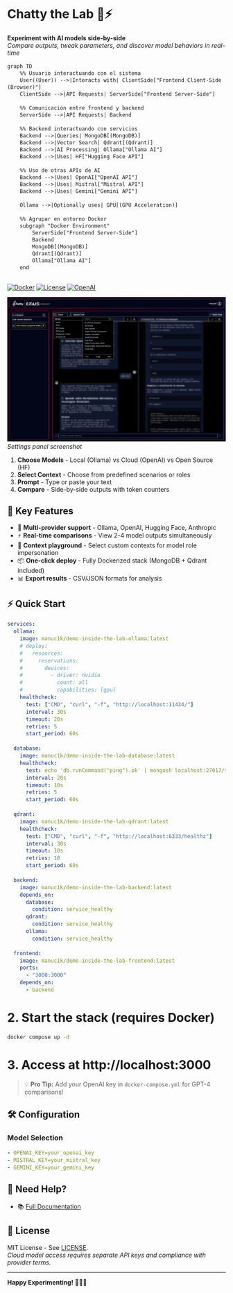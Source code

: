 # Chatty the Lab 🧪⚡

**Experiment with AI models side-by-side**  
*Compare outputs, tweak parameters, and discover model behaviors in real-time*

```mermaid
graph TD
    %% Usuario interactuando con el sistema
    User((User)) -->|Interacts with| ClientSide["Frontend Client-Side (Browser)"]
    ClientSide -->|API Requests| ServerSide["Frontend Server-Side"]

    %% Comunicación entre frontend y backend
    ServerSide -->|API Requests| Backend

    %% Backend interactuando con servicios
    Backend -->|Queries| MongoDB[(MongoDB)]
    Backend -->|Vector Search| Qdrant[(Qdrant)]
    Backend -->|AI Processing| Ollama["Ollama AI"]
    Backend -->|Uses| HF["Hugging Face API"]
    
    %% Uso de otras APIs de AI
    Backend -->|Uses| OpenAI["OpenAI API"]
    Backend -->|Uses| Mistral["Mistral API"]
    Backend -->|Uses| Gemini["Gemini API"]

    Ollama -->|Optionally uses| GPU[(GPU Acceleration)]

    %% Agrupar en entorno Docker
    subgraph "Docker Environment"
        ServerSide["Frontend Server-Side"]
        Backend
        MongoDB[(MongoDB)]
        Qdrant[(Qdrant)]
        Ollama["Ollama AI"]
    end


```

[![Docker](https://img.shields.io/badge/Docker-✓-blue?logo=docker)](https://www.docker.com)
[![License](https://img.shields.io/badge/License-MIT-green)](LICENSE)
[![OpenAI](https://img.shields.io/badge/Integrated-OpenAI-purple)](https://openai.com)

![UI Demo](app_screen.png)  
*Settings panel screenshot*

1. **Choose Models** - Local (Ollama) vs Cloud (OpenAI) vs Open Source (HF)
2. **Select Context** - Choose from predefined scenarios or roles
3. **Prompt** - Type or paste your text
4. **Compare** - Side-by-side outputs with token counters

## 🚀 Key Features

- 🔄 **Multi-provider support** - Ollama, OpenAI, Hugging Face, Anthropic
- ⚡ **Real-time comparisons** - View 2-4 model outputs simultaneously
- 🧠 **Context playground** - Select custom contexts for model role impersonation
- 📦 **One-click deploy** - Fully Dockerized stack (MongoDB + Qdrant included)
- 📊 **Export results** - CSV/JSON formats for analysis




## ⚡ Quick Start

```yaml
services:
  ollama:
    image: manuc1k/demo-inside-the-lab-ollama:latest
    # deploy:
    #   resources:
    #     reservations:
    #       devices:
    #         - driver: nvidia
    #           count: all
    #           capabilities: [gpu]
    healthcheck:
      test: ["CMD", "curl", "-f", "http://localhost:11434/"]
      interval: 30s
      timeout: 20s
      retries: 5
      start_period: 60s

  database:
    image: manuc1k/demo-inside-the-lab-database:latest
    healthcheck:
      test: echo 'db.runCommand("ping").ok' | mongosh localhost:27017/test --quiet
      interval: 20s
      timeout: 10s
      retries: 5
      start_period: 60s

  qdrant:
    image: manuc1k/demo-inside-the-lab-qdrant:latest
    healthcheck:
      test: ["CMD", "curl", "-f", "http://localhost:6333/healthz"]
      interval: 30s
      timeout: 10s
      retries: 10
      start_period: 60s

  backend:
    image: manuc1k/demo-inside-the-lab-backend:latest
    depends_on:
      database:
        condition: service_healthy
      qdrant:
        condition: service_healthy
      ollama:
        condition: service_healthy

  frontend:
    image: manuc1k/demo-inside-the-lab-frontend:latest
    ports:
      - "3000:3000"
    depends_on:
      - backend
```

# 2. Start the stack (requires Docker)
```bash
docker compose up -d
```

# 3. Access at http://localhost:3000

> 💡 **Pro Tip:** Add your OpenAI key in `docker-compose.yml` for GPT-4 comparisons!

## 🛠️ Configuration

### Model Selection
```yaml
- OPENAI_KEY=your_openai_key
- MISTRAL_KEY=your_mistral_key
- GEMINI_KEY=your_gemini_key
```




## 🚨 Need Help?

- 📚 [Full Documentation](https://citius-iria-erisk.github.io/Chatty)  

## 📜 License

MIT License - See [LICENSE](LICENSE).  
*Cloud model access requires separate API keys and compliance with provider terms.*

---

**Happy Experimenting!** 🧑🔬✨  
